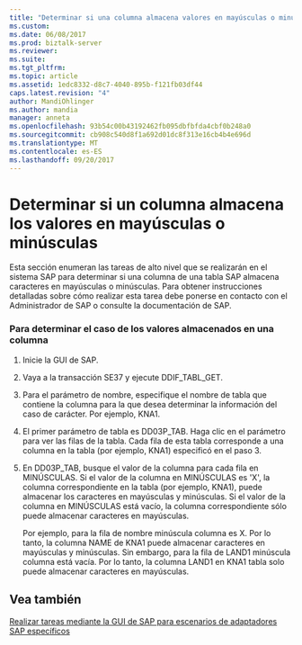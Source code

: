 ```yaml
---
title: "Determinar si una columna almacena valores en mayúsculas o minúsculas | Documentos de Microsoft"
ms.custom: 
ms.date: 06/08/2017
ms.prod: biztalk-server
ms.reviewer: 
ms.suite: 
ms.tgt_pltfrm: 
ms.topic: article
ms.assetid: 1edc8332-d8c7-4040-895b-f121fb03df44
caps.latest.revision: "4"
author: MandiOhlinger
ms.author: mandia
manager: anneta
ms.openlocfilehash: 93b54c00b43192462fb095dbfbfda4cbf0b248a0
ms.sourcegitcommit: cb908c540d8f1a692d01dc8f313e16cb4b4e696d
ms.translationtype: MT
ms.contentlocale: es-ES
ms.lasthandoff: 09/20/2017
---
```

# <a name="determining-whether-a-column-stores-lowercase-or-uppercase-values"></a>Determinar si un columna almacena los valores en mayúsculas o minúsculas
Esta sección enumeran las tareas de alto nivel que se realizarán en el sistema SAP para determinar si una columna de una tabla SAP almacena caracteres en mayúsculas o minúsculas. Para obtener instrucciones detalladas sobre cómo realizar esta tarea debe ponerse en contacto con el Administrador de SAP o consulte la documentación de SAP.  
  
### <a name="to-determine-the-case-of-values-stored-in-a-column"></a>Para determinar el caso de los valores almacenados en una columna  
  
1.  Inicie la GUI de SAP.  
  
2.  Vaya a la transacción SE37 y ejecute DDIF_TABL_GET.  
  
3.  Para el parámetro de nombre, especifique el nombre de tabla que contiene la columna para la que desea determinar la información del caso de carácter. Por ejemplo, KNA1.  
  
4.  El primer parámetro de tabla es DD03P_TAB. Haga clic en el parámetro para ver las filas de la tabla. Cada fila de esta tabla corresponde a una columna en la tabla (por ejemplo, KNA1) especificó en el paso 3.  
  
5.  En DD03P_TAB, busque el valor de la columna para cada fila en MINÚSCULAS. Si el valor de la columna en MINÚSCULAS es 'X', la columna correspondiente en la tabla (por ejemplo, KNA1), puede almacenar los caracteres en mayúsculas y minúsculas. Si el valor de la columna en MINÚSCULAS está vacío, la columna correspondiente sólo puede almacenar caracteres en mayúsculas.  
  
     Por ejemplo, para la fila de nombre minúscula columna es X. Por lo tanto, la columna NAME de KNA1 puede almacenar caracteres en mayúsculas y minúsculas. Sin embargo, para la fila de LAND1 minúscula columna está vacía. Por lo tanto, la columna LAND1 en KNA1 tabla solo puede almacenar caracteres en mayúsculas.  
  
## <a name="see-also"></a>Vea también  
 [Realizar tareas mediante la GUI de SAP para escenarios de adaptadores SAP específicos](../../adapters-and-accelerators/adapter-sap/performing-tasks-using-the-sap-gui-for-specific-sap-adapter-scenarios.md)